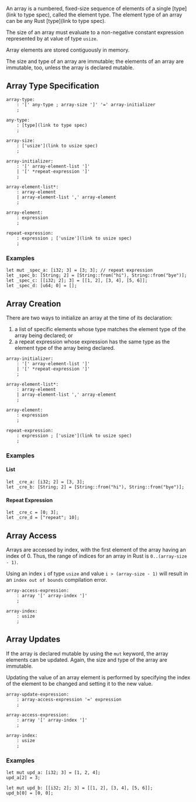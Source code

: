 An array is a numbered, fixed-size sequence of elements of a single [type](link to type spec), called the element type. The element type of an array can be any Rust [type](link to type spec). 

The size of an array must evaluate to a non-negative constant expression represented by at value of type `usize`.

Array elements are stored contiguously in memory.

The size and type of an array are immutable; the elements of an array are immutable, too, unless the array is declared mutable.

## Array Type Specification

```
array-type:
    : '[' any-type ; array-size ']' '=' array-initializer 
    ;

any-type:
    : [type](link to type spec)
    ;

array-size:
    : ['usize'](link to usize spec)
    ;

array-initializer:
    : '[' array-element-list ']'
    | '[' *repeat-expression ']'
    ;

array-element-list*:
    : array-element
    | array-element-list ',' array-element
    ;

array-element:
    : expression
    ;

repeat-expression:
    : expression ; ['usize'](link to usize spec)
    ;
```

### Examples

```
let mut _spec_a: [i32; 3] = [3; 3]; // repeat expression
let _spec_b: [String; 2] = [String::from("hi"), String::from("bye")];
let _spec_c: [[i32; 2]; 3] = [[1, 2], [3, 4], [5, 6]];
let _spec_d: [u64; 0] = [];
```


## Array Creation

There are two ways to initialize an array at the time of its declaration:
1. a list of specific elements whose type matches the element type of the array being declared; or
2. a repeat expression whose expression has the same type as the element type of the array being declared.

```
array-initializer:
    : '[' array-element-list ']'
    | '[' *repeat-expression ']'
    ;

array-element-list*:
    : array-element
    | array-element-list ',' array-element
    ;

array-element:
    : expression
    ;

repeat-expression:
    : expression ; ['usize'](link to usize spec)
    ;
```

### Examples

#### List

```
let _cre_a: [i32; 2] = [3, 3];
let _cre_b: [String; 2] = [String::from("hi"), String::from("bye")];
```

#### Repeat Expression

```
let _cre_c = [0; 3];
let _cre_d = ["repeat"; 10];
```

## Array Access

Arrays are accessed by index, with the first element of the array having an index of 0. Thus, the range of indices for an array in Rust is `0..(array-size - 1)`. 

Using an index `i` of type `usize` and value `i > (array-size - 1)` will result in an `index out of bounds` compilation error.

```
array-access-expression:
    : array '[' array-index ']'
    ;

array-index:
    : usize
    ;
```

## Array Updates

If the array is declared mutable by using the `mut` keyword, the array elements can be updated. Again, the size and type of the array are immutable.

Updating the value of an array element is performed by specifying the index of the element to be changed and setting it to the new value.

```
array-update-expression:
    : array-access-expression '=' expression
    ;

array-access-expression:
    : array '[' array-index ']'
    ;

array-index:
    : usize
    ;
```

### Examples

```
let mut upd_a: [i32; 3] = [1, 2, 4];
upd_a[2] = 3;

let mut upd_b: [[i32; 2]; 3] = [[1, 2], [3, 4], [5, 6]];
upd_b[0] = [0, 0];
```
